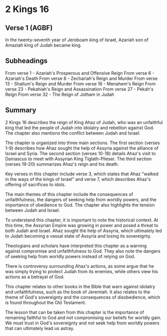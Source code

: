 # 2 Kings 16

## Verse 1 (AGBF)

In the twenty-seventh year of Jeroboam king of Israel, Azariah son of Amaziah king of Judah became king.

## Subheadings

From verse 1 - Azariah's Prosperous and Offensive Reign
From verse 6 - Azariah's Death
From verse 8 - Zechariah's Reign and Murder
From verse 13 - Shallum's Reign and Murder
From verse 16 - Menahem's Reign
From verse 23 - Pekahiah's Reign and Assassination
From verse 27 - Pekah's Reign
From verse 32 - The Reign of Jotham in Judah

## Summary

2 Kings 16 describes the reign of King Ahaz of Judah, who was an unfaithful king that led the people of Judah into idolatry and rebellion against God. The chapter also mentions the conflict between Judah and Israel.

The chapter is organized into three main sections. The first section (verses 1-9) describes how Ahaz sought the help of Assyria against the alliance of Israel and Syria. The second section (verses 10-18) details Ahaz's visit to Damascus to meet with Assyrian King Tiglath-Pileser. The third section (verses 19-20) summarizes Ahaz's reign and his death.

Key verses in this chapter include verse 3, which states that Ahaz "walked in the ways of the kings of Israel" and verse 7, which describes Ahaz's offering of sacrifices to idols.

The main themes of this chapter include the consequences of unfaithfulness, the dangers of seeking help from worldly powers, and the importance of obedience to God. The chapter also highlights the tension between Judah and Israel.

To understand this chapter, it is important to note the historical context. At this time, the Assyrian Empire was growing in power and posed a threat to both Judah and Israel. Ahaz sought the help of Assyria, which ultimately led to Judah becoming a vassal state of Assyria and losing its sovereignty.

Theologians and scholars have interpreted this chapter as a warning against compromise and unfaithfulness to God. They also note the dangers of seeking help from worldly powers instead of relying on God.

There is controversy surrounding Ahaz's actions, as some argue that he was simply trying to protect Judah from its enemies, while others view his actions as a betrayal of God.

This chapter relates to other books in the Bible that warn against idolatry and unfaithfulness, such as the book of Jeremiah. It also relates to the theme of God's sovereignty and the consequences of disobedience, which is found throughout the Old Testament.

The lesson that can be taken from this chapter is the importance of remaining faithful to God and not compromising our beliefs for worldly gain. We must trust in God's sovereignty and not seek help from worldly powers that can ultimately lead us astray.